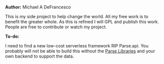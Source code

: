 **Author:** Michael A DeFrancesco

This is my side project to help change the world. All my free work is to benefit the greater whole.
As this is refined I will GPL and publish this work. People are free to contribute or watch my project.

**To-do:**

I need to find a new low-cost serverless framework RIP Parse.api.
You probably will not be able to build this without the [Parse Libraries](https://parseplatform.org/) and your own backend to support the data.
